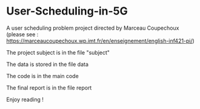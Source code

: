# User-Scheduling-in-5G
A user scheduling problem project directed by Marceau Coupechoux (please see : https://marceaucoupechoux.wp.imt.fr/en/enseignement/english-inf421-pi/)

The project subject is in the file "subject" 

The data is stored in the file data 

The code is in the main code 

The final report is in the file report 


Enjoy reading !
